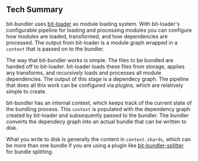 ## Tech Summary

bit-bundler uses [bit-loader](https://github.com/MiguelCastillo/bit-loader) as module loading system. With bit-loader's configurable pipeline for loading and processing modules you can configure how modules are loaded, transformed, and how dependencies are processed. The output from bit-loader is a module graph wrapped in a `context` that is passed on to the bundler.

The way that bit-bundler works is simple. The files to be bundled are handed off to bit-loader. bit-loader loads these files from storage, applies any transforms, and *recursively* loads and processes all module dependencies. The output of this stage is a dependecy graph. The pipeline that does all this work can be configured via plugins, which are relatively simple to create.

bit-bundler has an internal context, which keeps track of the current state of the bundling process. This `context` is populated with the dependency graph created by bit-loader and subsequently passed to the bundler. The bundler converts the dependecy graph into an actual bundle that can be written to disk.

What you write to disk is generally the content in `context.shards`, which can be more than one bundle if you are using a plugin like [bit-bundler-splitter](https://github.com/MiguelCastillo/bit-bundler-splitter) for bundle splitting.
